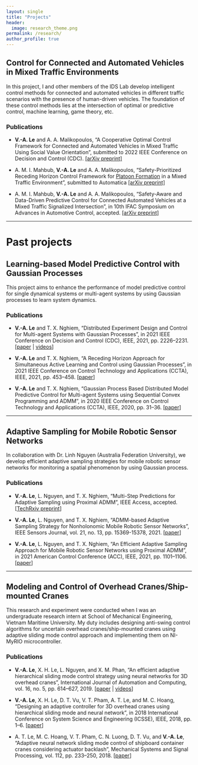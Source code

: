 ```yaml
---
layout: single
title: "Projects"
header:
  image: research_theme.png
permalink: /research/
author_profile: true
---
```


## Control for Connected and Automated Vehicles in Mixed Traffic Environments

In this project, I and other members of the IDS Lab develop intelligent control methods for connected and automated vehicles in different traffic scenarios with the presence of human-driven vehicles. The foundation of these control methods lies at the intersection of optimal or predictive control, machine learning, game theory, etc.

### Publications

* **V.-A. Le** and A. A. Malikopoulos, “A Cooperative Optimal Control Framework for Connected and Automated Vehicles in Mixed Traffic Using Social Value Orientation”, submitted to 2022 IEEE Conference on Decision and Control (CDC). [[arXiv preprint]](https://arxiv.org/abs/2203.17106)

* A. M. I. Mahbub, **V.-A. Le** and A. A. Malikopoulos, “Safety-Prioritized Receding Horizon Control Framework for [Platoon Formation](https://www.facebook.com/watch/?v=744859806128975) in a Mixed Traffic Environment”, submitted to Automatica [[arXiv preprint]](https://arxiv.org/abs/2205.10673)

* A. M. I. Mahbub, **V.-A. Le** and A. A. Malikopoulos, “Safety-Aware and Data-Driven Predictive Control for Connected Automated Vehicles at a Mixed Traffic Signalized Intersection”, in 10th IFAC Symposium on Advances in Automotive Control, accepted. [[arXiv preprint]](https://arxiv.org/abs/2203.05739)

<hr />

# Past projects

## Learning-based Model Predictive Control with Gaussian Processes

This project aims to enhance the performance of model predictive control for single dynamical systems or multi-agent systems by using Gaussian processes to learn system dynamics.

### Publications

* **V.-A. Le** and T. X. Nghiem, “Distributed Experiment Design and Control for Multi-agent Systems with Gaussian Processes”, in 2021 IEEE Conference on Decision and Control (CDC), IEEE, 2021, pp. 2226–2231. [[paper](https://ieeexplore.ieee.org/abstract/document/9682906)  \| [videos](https://youtu.be/U9bunkfFqnE)]

* **V.-A. Le** and T. X. Nghiem, “A Receding Horizon Approach for Simultaneous Active Learning and Control using Gaussian Processes”, in 2021 IEEE Conference on Control Technology and Applications (CCTA), IEEE, 2021, pp. 453–458. [[paper](https://ieeexplore.ieee.org/abstract/document/9659046)]

* **V.-A. Le** and T. X. Nghiem, “Gaussian Process Based Distributed Model Predictive Control for Multi-agent Systems using Sequential Convex Programming and ADMM”, in 2020 IEEE Conference on Control Technology and Applications (CCTA), IEEE, 2020, pp. 31–36. [[paper](https://ieeexplore.ieee.org/abstract/document/9206390)]

<hr />

## Adaptive Sampling for Mobile Robotic Sensor Networks

In collaboration with Dr. Linh Nguyen (Australia Federation University), we develop efficient adaptive sampling strategies for mobile robotic sensor networks for monitoring a spatial phenomenon by using Gaussian process.

### Publications

* **V.-A. Le**, L. Nguyen, and T. X. Nghiem, “Multi-Step Predictions for Adaptive Sampling using Proximal ADMM”, IEEE Access, accepted. [[TechRxiv preprint](https://www.techrxiv.org/articles/preprint/Multi-Step_Predictions_for_Adaptive_Sampling_using_Proximal_ADMM/14642577/1)]

* **V.-A. Le**, L. Nguyen, and T. X. Nghiem, “ADMM-based Adaptive Sampling Strategy for Nonholonomic Mobile Robotic Sensor Networks”, IEEE Sensors Journal, vol. 21, no. 13, pp. 15369-15378, 2021. [[paper](https://ieeexplore.ieee.org/document/9400422)]

* **V.-A. Le**, L. Nguyen, and T. X. Nghiem, “An Efficient Adaptive Sampling Approach for Mobile Robotic Sensor Networks using Proximal ADMM”, in 2021 American Control Conference (ACC), IEEE, 2021, pp. 1101–1106. [[paper](https://ieeexplore.ieee.org/document/9482987)]

<hr />

## Modeling and Control of Overhead Cranes/Ship-mounted Cranes

This research and experiment were conducted when I was an undergraduate research intern at School of Mechanical Engineering, Vietnam Maritime University. My duty includes designing anti-swing control algorithms for uncertain overhead cranes/ship-mounted cranes using adaptive sliding mode control approach and implementing them on NI-MyRIO microcontroller.

### Publications

* **V.-A. Le**, X. H. Le, L. Nguyen, and X. M. Phan, “An efficient adaptive hierarchical sliding mode control strategy using neural networks for 3D overhead cranes”, International Journal of Automation and Computing, vol. 16, no. 5, pp. 614–627, 2019. [[paper](https://www.sciencedirect.com/science/article/abs/pii/S0888327018302322) \| [videos](https://www.youtube.com/playlist?list=PLctBt518bw6C32VeKsu93DWxS4S5cg6Tf)]

* **V.-A. Le**, X. H. Le, D. T. Vu, V. T. Pham, A. T. Le, and M. C. Hoang, “Designing an adaptive controller for 3D overhead cranes using hierarchical sliding mode and neural network”, in 2018 International Conference on System Science and Engineering (ICSSE), IEEE, 2018, pp. 1–6. [[paper](https://ieeexplore.ieee.org/abstract/document/8520162)]

* A. T. Le, M. C. Hoang, V. T. Pham, C. N. Luong, D. T. Vu, and **V.-A. Le**, “Adaptive neural network sliding mode control of shipboard container cranes considering actuator backlash”, Mechanical Systems and Signal Processing, vol. 112, pp. 233–250, 2018. [[paper](https://link.springer.com/article/10.1007/s11633-019-1174-y)]
